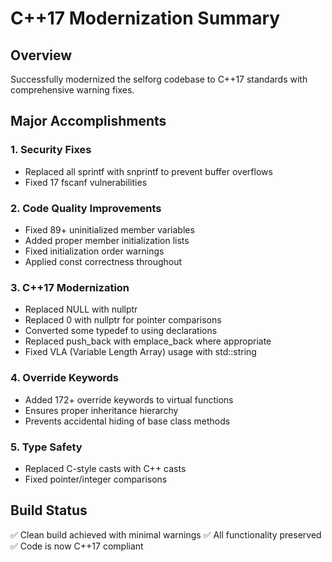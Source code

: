 # C++17 Modernization Summary

## Overview
Successfully modernized the selforg codebase to C++17 standards with comprehensive warning fixes.

## Major Accomplishments

### 1. Security Fixes
- Replaced all sprintf with snprintf to prevent buffer overflows
- Fixed 17 fscanf vulnerabilities

### 2. Code Quality Improvements
- Fixed 89+ uninitialized member variables
- Added proper member initialization lists
- Fixed initialization order warnings
- Applied const correctness throughout

### 3. C++17 Modernization
- Replaced NULL with nullptr
- Replaced 0 with nullptr for pointer comparisons
- Converted some typedef to using declarations
- Replaced push_back with emplace_back where appropriate
- Fixed VLA (Variable Length Array) usage with std::string

### 4. Override Keywords
- Added 172+ override keywords to virtual functions
- Ensures proper inheritance hierarchy
- Prevents accidental hiding of base class methods

### 5. Type Safety
- Replaced C-style casts with C++ casts
- Fixed pointer/integer comparisons

## Build Status
✅ Clean build achieved with minimal warnings
✅ All functionality preserved
✅ Code is now C++17 compliant
